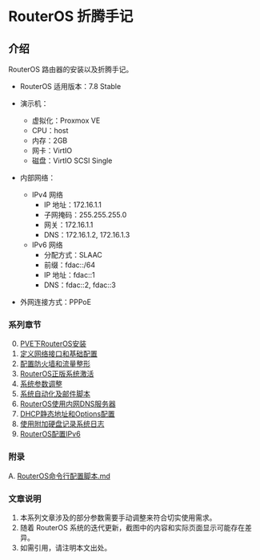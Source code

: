 # RouterOS 折腾手记

## 介绍
RouterOS 路由器的安装以及折腾手记。

- RouterOS 适用版本：7.8 Stable

- 演示机：
    - 虚拟化：Proxmox VE
    - CPU：host
    - 内存：2GB
    - 网卡：VirtIO
    - 磁盘：VirtIO SCSI Single

- 内部网络：
    - IPv4 网络
        - IP 地址：172.16.1.1
        - 子网掩码：255.255.255.0
        - 网关：172.16.1.1
        - DNS：172.16.1.2, 172.16.1.3
    - IPv6 网络
        - 分配方式：SLAAC
        - 前缀：fdac::/64
        - IP 地址：fdac::1
        - DNS：fdac::2, fdac::3

- 外网连接方式：PPPoE


### 系列章节

0.  [PVE下RouterOS安装](./00.PVE下RouterOS安装.md)  
1.  [定义网络接口和基础配置](./01.定义网络接口和基础配置.md)  
2.  [配置防火墙和流量整形](./02.配置防火墙和流量整形.md)    
3.  [RouterOS正版系统激活](./03.RouterOS正版系统激活.md)
4.  [系统参数调整](./04.系统参数调整.md)  
5.  [系统自动化及邮件脚本](./05.系统自动化及邮件脚本.md)  
6.  [RouterOS使用内网DNS服务器](./06.RouterOS使用内网DNS服务器.md)  
7.  [DHCP静态地址和Options配置](./07.DHCP静态地址和Options配置.md)  
8.  [使用附加硬盘记录系统日志](./08.使用附加硬盘记录系统日志.md)  
9.  [RouterOS配置IPv6](./09.RouterOS配置IPv6.md)  

### 附录

A.  [RouterOS命令行配置脚本.md](./A.RouterOS命令行配置脚本.md)  

### 文章说明

1.  本系列文章涉及的部分参数需要手动调整来符合切实使用需求。
2.  随着 RouterOS 系统的迭代更新，截图中的内容和实际页面显示可能存在差异。
3.  如需引用，请注明本文出处。
